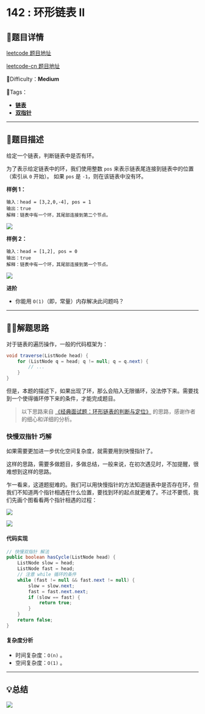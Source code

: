 # 142 : 环形链表 II

## 📌题目详情

[leetcode 题目地址](https://leetcode.com/problems/linked-list-cycle-ii/)

[leetcode-cn 题目地址](https://leetcode-cn.com/problems/linked-list-cycle-ii/)

📗Difficulty：**Medium**	

🎯Tags：

+ **[链表](https://leetcode-cn.com/tag/linked-list/)**
+ **[双指针](https://leetcode-cn.com/tag/two-pointers/)** 

---

## 📃题目描述

给定一个链表，判断链表中是否有环。

为了表示给定链表中的环，我们使用整数 `pos` 来表示链表尾连接到链表中的位置（索引从 `0` 开始）。 如果 `pos` 是 `-1`，则在该链表中没有环。



**样例 1：**

```
输入：head = [3,2,0,-4], pos = 1
输出：true
解释：链表中有一个环，其尾部连接到第二个节点。
```

![](https://assets.ryantech.ltd/20200811140348.png)



**样例 2：**

```
输入：head = [1,2], pos = 0
输出：true
解释：链表中有一个环，其尾部连接到第一个节点。
```

![](https://assets.ryantech.ltd/20200811140413.png)

**进阶**

+ 你能用 `O(1)`（即，常量）内存解决此问题吗？



****

## 🏹🎯解题思路

对于链表的遍历操作，一般的代码框架为：

```java
void traverse(ListNode head) {
    for (ListNode q = head; q != null; q = q.next) {
        // ...
    }
}
```

但是，本题的描述下，如果出现了环，那么会陷入无限循环，没法停下来。需要找到一个使得循环停下来的条件，才能完成题目。



> 以下思路来自 [《经典面试题：环形链表的判断与定位》](https://mp.weixin.qq.com/s/RTmeolRW4Z2o7HcdWx4tdg) 的思路，感谢作者的细心和详细的分析。

### 快慢双指针 巧解

如果需要更加进一步优化空间复杂度，就需要用到快慢指针了。

这样的思路，需要多做题目，多做总结，一般来说，在初次遇见时，不加提醒，很难想到这样的思路。



乍一看来，这道题挺难的。我们可以用快慢指针的方法知道链表中是否存在环，但我们不知道两个指针相遇在什么位置，要找到环的起点就更难了。不过不要慌，我们先画个图看看两个指针相遇的过程：

![](https://assets.ryantech.ltd/20200811144650.jpg)

![](https://assets.ryantech.ltd/20200811144934.png)



#### 代码实现

```java
// 快慢双指针 解法
public boolean hasCycle(ListNode head) {
    ListNode slow = head;
    ListNode fast = head;
    // 注意 while 循环的条件
    while (fast != null && fast.next != null) {
        slow = slow.next;
        fast = fast.next.next;
        if (slow == fast) {
            return true;
        }
    }
    return false;
}
```



#### 复杂度分析

+ 时间复杂度：`O(n)` 。
+ 空间复杂度：`O(1)` 。



---

## 💡总结

![](https://assets.ryantech.ltd/20200811145020.png)



